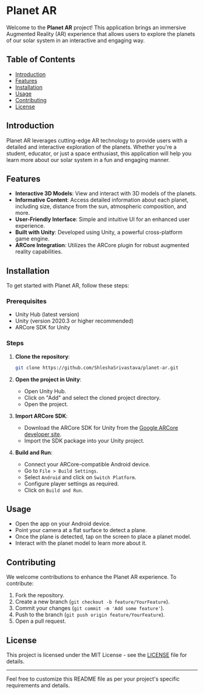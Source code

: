 
# Planet AR

Welcome to the **Planet AR** project! This application brings an immersive Augmented Reality (AR) experience that allows users to explore the planets of our solar system in an interactive and engaging way. 

## Table of Contents

- [Introduction](#introduction)
- [Features](#features)
- [Installation](#installation)
- [Usage](#usage)
- [Contributing](#contributing)
- [License](#license)

## Introduction

Planet AR leverages cutting-edge AR technology to provide users with a detailed and interactive exploration of the planets. Whether you're a student, educator, or just a space enthusiast, this application will help you learn more about our solar system in a fun and engaging manner.

## Features

- **Interactive 3D Models**: View and interact with 3D models of the planets.
- **Informative Content**: Access detailed information about each planet, including size, distance from the sun, atmospheric composition, and more.
- **User-Friendly Interface**: Simple and intuitive UI for an enhanced user experience.
- **Built with Unity**: Developed using Unity, a powerful cross-platform game engine.
- **ARCore Integration**: Utilizes the ARCore plugin for robust augmented reality capabilities.

## Installation

To get started with Planet AR, follow these steps:

### Prerequisites

- Unity Hub (latest version)
- Unity (version 2020.3 or higher recommended)
- ARCore SDK for Unity

### Steps

1. **Clone the repository**:
    ```sh
    git clone https://github.com/ShleshaSrivastava/planet-ar.git
    ```

2. **Open the project in Unity**:
    - Open Unity Hub.
    - Click on "Add" and select the cloned project directory.
    - Open the project.

3. **Import ARCore SDK**:
    - Download the ARCore SDK for Unity from the [Google ARCore developer site](https://developers.google.com/ar/develop/unity/download).
    - Import the SDK package into your Unity project.

4. **Build and Run**:
    - Connect your ARCore-compatible Android device.
    - Go to `File > Build Settings`.
    - Select `Android` and click on `Switch Platform`.
    - Configure player settings as required.
    - Click on `Build and Run`.

## Usage

- Open the app on your Android device.
- Point your camera at a flat surface to detect a plane.
- Once the plane is detected, tap on the screen to place a planet model.
- Interact with the planet model to learn more about it.

## Contributing

We welcome contributions to enhance the Planet AR experience. To contribute:

1. Fork the repository.
2. Create a new branch (`git checkout -b feature/YourFeature`).
3. Commit your changes (`git commit -m 'Add some feature'`).
4. Push to the branch (`git push origin feature/YourFeature`).
5. Open a pull request.

## License

This project is licensed under the MIT License - see the [LICENSE](LICENSE) file for details.

---

Feel free to customize this README file as per your project's specific requirements and details.
